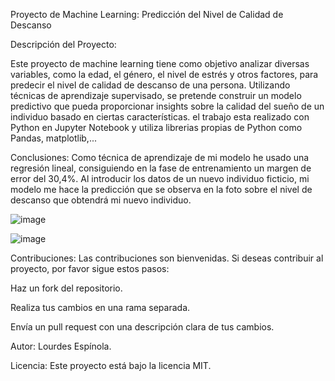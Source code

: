Proyecto de Machine Learning: Predicción del Nivel de Calidad de Descanso

Descripción del Proyecto:

Este proyecto de machine learning tiene como objetivo analizar diversas variables, como la edad, el género, el nivel de estrés y otros factores, para predecir el nivel de calidad de descanso de una persona. Utilizando técnicas de aprendizaje supervisado, se pretende construir un modelo predictivo que pueda proporcionar insights sobre la calidad del sueño de un individuo basado en ciertas características.
el trabajo esta realizado con Python en Jupyter Notebook y utiliza librerias propias de Python como Pandas, matplotlib,...

Conclusiones:
Como técnica de aprendizaje de mi modelo he usado una regresión lineal, consiguiendo en la fase de entrenamiento un margen de error del 30,4%.
Al introducir los datos de un nuevo individuo ficticio, mi modelo me hace la predicción que se observa en la foto sobre el nivel de descanso que obtendrá mi nuevo individuo.


![image](https://github.com/l6898/ML-salud-del-sue-o-y-estilo-de-vida./assets/152596780/bf0b3a71-9e6f-4695-bb2f-bf594c2333fa)




![image](https://github.com/l6898/ML-salud-del-sue-o-y-estilo-de-vida./assets/152596780/8bea2a7f-9769-4143-b603-bd3a3b98cd86)

Contribuciones:
Las contribuciones son bienvenidas. Si deseas contribuir al proyecto, por favor sigue estos pasos:

Haz un fork del repositorio.

Realiza tus cambios en una rama separada.

Envía un pull request con una descripción clara de tus cambios.


Autor: Lourdes Espínola.



Licencia:
Este proyecto está bajo la licencia MIT.



